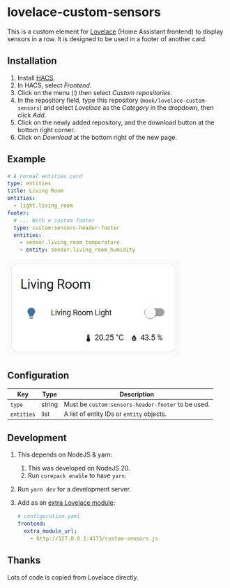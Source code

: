 # lovelace-custom-sensors

This is a custom element for [Lovelace] (Home Assistant frontend) to display
sensors in a row. It is designed to be used in a footer of another card.

[Lovelace]: https://www.home-assistant.io/docs/frontend/

## Installation

1. Install [HACS](https://hacs.xyz).
1. In HACS, select _Frontend_.
1. Click on the menu (`⁝`) then select _Custom repositories_.
1. In the repository field, type this repository (`mook/lovelace-custom-sensors`)
   and select _Lovelace_ as the _Category_ in the dropdown, then click _Add_.
1. Click on the newly added repository, and the download button at the bottom
   right corner.
1. Click on _Download_ at the bottom right of the new page.

## Example

```yaml
# A normal entities card
type: entities
title: Living Room
entities:
  - light.living_room
footer:
  # ... With a custom footer
  type: custom:sensors-header-footer
  entities:
    - sensor.living_room_temperature
    - entity: sensor.living_room_humidity
```

![Screenshot of the component in use](docs/screenshot.png)

## Configuration

| Key        | Type   | Description                                        |
| ---------- | ------ | -------------------------------------------------- |
| `type`     | string | Must be `custom:sensors-header-footer` to be used. |
| `entities` | list   | A list of entity IDs or `entity` objects.          |

## Development

1. This depends on NodeJS & yarn:
   1. This was developed on NodeJS 20.
   1. Run `corepack enable` to have `yarn`.
1. Run `yarn dev` for a development server.
1. Add as an [extra Lovelace module]:

   ```yaml
   # configuration.yaml
   frontend:
     extra_module_url:
       - http://127.0.0.1:4173/custom-sensors.js
   ```

[extra Lovelace module]: https://www.home-assistant.io/integrations/frontend/#extra_module_url

## Thanks

Lots of code is copied from Lovelace directly.

